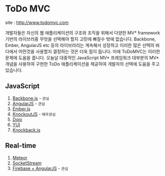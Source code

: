 # ToDo MVC

site : http://www.todomvc.com

개발자들은 자신의 웹 애플리케이션의 구조와 조직을 위해서 다양한 MV* framework 기반의 라이브러중 무엇을 선택해야 할지 
고민에 빠질수 밖에 없습니다. Backbone, Ember, AngularJS etc 등의 라이브러리는 계속해서 성장하고 이러한 많은 선택의 바다에서 어떤것을 사용할지 결정하는 것은 더욱 힘이 듭니다. 이에 ToDoMVC는 이러한 문제에 도움을 줍니다. 오늘날 대중적인 JavaScript MV* 프레임워크 대부분의 MV* 개념을 사용하여 구현한 ToDo 애플리케이션을 제공하여 개발자의 선택에 도움을 주고 있습니다.

## JavaScript

1. [Backbone.js](http://todomvc.com/examples/backbone/) - `관심`
2. [AngularJS](http://todomvc.com/examples/angularjs/#/) - `관심`
3. [Ember.js](http://todomvc.com/examples/emberjs/)
4. [KnockoutJS](http://todomvc.com/examples/knockoutjs/) - `매우관심`
5. [Dojo](http://todomvc.com/examples/dojo/)
6. [YUI](http://todomvc.com/examples/yui/)
7. [Knockback.js](http://todomvc.com/examples/knockback/)


## Real-time

1. [Meteor](http://todomvcapp.meteor.com/)
2. [SocketStream](http://todomvc-socketstream.herokuapp.com/)
3. [Firebase + AngularJS](http://todomvc.com/examples/firebase-angular/#/) - `관심`

